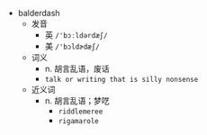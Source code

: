 - balderdash
  - 发音
    - 英 `/'bɔːldərdæʃ/`
    - 美 `/'bɔldɚdæʃ/`
  - 词义
    - n. 胡言乱语，废话
    - `talk or writing that is silly nonsense`
  - 近义词
    - n. 胡言乱语；梦呓
      - `riddlemeree`
      - `rigamarole`
